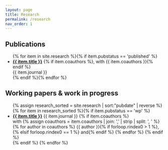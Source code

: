 ```yaml
---
layout: page
title: Research
permalink: /research
nav_order: 1
---
```


## Publications

<div id="research">
<ul class="ul-research">
  {% for item in site.research %}{% if item.pubstatus == 'published' %}
    <li>
    <b><a href="{{ item.url }}">{{ item.title }}</a></b>
    {% if item.coauthors %}, with {{ item.coauthors }}{% endif %}<br/>
    {{ item.journal }}
    </li>
  {% endif %}{% endfor %}
</ul>
</div>


## Working papers & work in progress

<div id="research">
<ul class="ul-research">
  {% assign research_sorted = site.research | sort:"pubdate" | reverse %}
  {% for item in research_sorted %}{% if item.pubstatus == 'wp' %}
    <li>
      <b><a href="{{ item.url }}">{{ item.title }}</a></b>
      {{ item.journal }}
      {% if item.coauthors %}
        <br/>with
        {% assign coauthors = item.coauthors | join: ',' | strip | split: ', ' %}
        {% for author in coauthors %}
          {{ author }}{% if forloop.rindex0 > 1 %},{% elsif forloop.rindex0 == 1 %} and{% endif %}
        {% endfor %}
      {% endif %}
    </li>
    {% endif %}
  {% endfor %}
</ul>
</div>

<!-- <div id="research">
<ul class="ul-research">
  {% assign research_sorted = site.research | sort:"pubdate" | reverse %}
  {% for item in research_sorted %}{% if item.pubstatus == 'wp' %}
    <li>
      <b><a href="{{ item.url }}">{{ item.title }}</a></b>
      {{ item.journal }}
      {% if item.coauthors %}
        <br/>With
        {% assign coauthors = item.coauthors | join: ',' | strip | split: ', ' %}
        {% assign last = coauthors | last %}
        {% for author in coauthors %}
          {% assign authordata = site.data.coauthors[author] %}
          {% if author != last %}
            {% if authordata.webpage %}
              <a href="{{ authordata.webpage }}">{{ author }}</a>,
            {% else %}
              {{ author | append:',' }}
            {% endif %}
          {% else %}
          {% if coauthors.size > 1 %}
            and
          {% endif %}
            {% if authordata.webpage %}
              <a href="{{ authordata.webpage }}">{{ author }}</a>
            {% else %}
              {{ author }}
            {% endif %}
          {% endif %}
        {% endfor %}
      {% endif %}
    </li>
    {% endif %}{% endfor %}
</ul>
</div> -->




